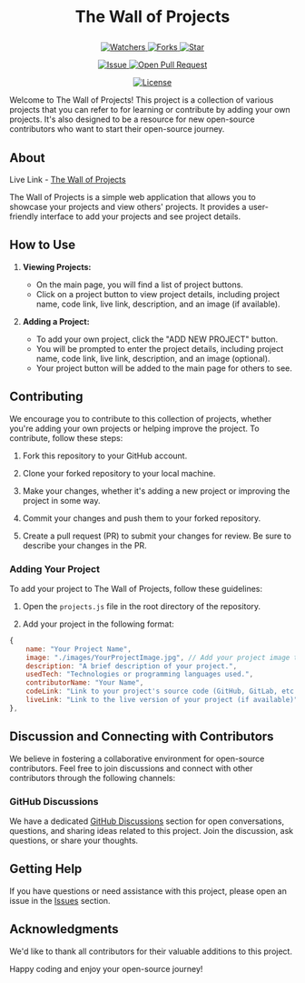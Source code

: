 # <p align="center"> The Wall of Projects</p>

<p align="center">
    <p align="center">
        <a href="https://github.com/MrAshwin2142/The-Wall-of-Projects/" target="blank">
            <img src="https://img.shields.io/github/watchers/MrAshwin2142/The-Wall-of-Projects?style=for-the-badge&logo=appveyor" alt="Watchers"/>
        </a>
        <a href="https://github.com/MrAshwin2142/The-Wall-of-Projects/fork" target="blank">
            <img src="https://img.shields.io/github/forks/MrAshwin2142/The-Wall-of-Projects?style=for-the-badge&logo=appveyor" alt="Forks"/>
        </a>
        <a href="https://github.com/MrAshwin2142/The-Wall-of-Projects/stargazers" target="blank">
            <img src="https://img.shields.io/github/stars/MrAshwin2142/The-Wall-of-Projects?style=for-the-badge&logo=appveyor" alt="Star"/>
        </a>
    </p>
    <p align="center">
        <a href="https://github.com/MrAshwin2142/The-Wall-of-Projects/issues" target="blank">
            <img src="https://img.shields.io/github/issues/MrAshwin2142/The-Wall-of-Projects.svg?style=for-the-badge&logo=appveyor" alt="Issue"/>
        </a>
        <a href="https://github.com/MrAshwin2142/The-Wall-of-Projects/pulls" target="blank">
            <img src="https://img.shields.io/github/issues-pr/MrAshwin2142/The-Wall-of-Projects.svg?style=for-the-badge&logo=appveyor" alt="Open Pull Request"/>
        </a>
    </p>
    <p align="center">
        <a href="https://github.com/MrAshwin2142/The-Wall-of-Projects/blob/master/LICENSE" target="blank">
            <img src="https://img.shields.io/github/license/MrAshwin2142/The-Wall-of-Projects?style=for-the-badge&logo=appveyor" alt="License" />
        </a>
    </p>
</p>

Welcome to The Wall of Projects! This project is a collection of various projects that you can refer to for learning or contribute by adding your own projects. It's also designed to be a resource for new open-source contributors who want to start their open-source journey.

## About

Live Link - [The Wall of Projects](https://mrashwin2142.github.io/The-Wall-of-Projects/https://mrashwin2142.github.io/The-Wall-of-Projects/)

The Wall of Projects is a simple web application that allows you to showcase your projects and view others' projects. It provides a user-friendly interface to add your projects and see project details.

## How to Use

1. **Viewing Projects:**

   - On the main page, you will find a list of project buttons.
   - Click on a project button to view project details, including project name, code link, live link, description, and an image (if available).

2. **Adding a Project:**
   - To add your own project, click the "ADD NEW PROJECT" button.
   - You will be prompted to enter the project details, including project name, code link, live link, description, and an image (optional).
   - Your project button will be added to the main page for others to see.

## Contributing

We encourage you to contribute to this collection of projects, whether you're adding your own projects or helping improve the project. To contribute, follow these steps:

1. Fork this repository to your GitHub account.

2. Clone your forked repository to your local machine.

3. Make your changes, whether it's adding a new project or improving the project in some way.

4. Commit your changes and push them to your forked repository.

5. Create a pull request (PR) to submit your changes for review. Be sure to describe your changes in the PR.

### Adding Your Project

To add your project to The Wall of Projects, follow these guidelines:

1. Open the `projects.js` file in the root directory of the repository.

2. Add your project in the following format:

```javascript
{
    name: "Your Project Name",
    image: "./images/YourProjectImage.jpg", // Add your project image to the `images` directory
    description: "A brief description of your project.",
    usedTech: "Technologies or programming languages used.",
    contributorName: "Your Name",
    codeLink: "Link to your project's source code (GitHub, GitLab, etc.)",
    liveLink: "Link to the live version of your project (if available)",
},
```

## Discussion and Connecting with Contributors

We believe in fostering a collaborative environment for open-source contributors. Feel free to join discussions and connect with other contributors through the following channels:

### GitHub Discussions

We have a dedicated [GitHub Discussions](https://github.com/MrAshwin2142/The-Wall-of-Projects/discussions) section for open conversations, questions, and sharing ideas related to this project. Join the discussion, ask questions, or share your thoughts.

## Getting Help

If you have questions or need assistance with this project, please open an issue in the [Issues](https://github.com/MrAshwin2142/The-Wall-of-Projects/issues) section.

## Acknowledgments

We'd like to thank all contributors for their valuable additions to this project.

Happy coding and enjoy your open-source journey!
